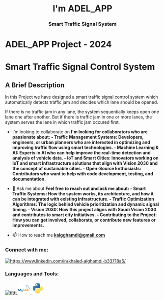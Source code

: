 <h1 align="center"> I'm ADEL_APP</h1>
<h3 align="center">Smart Traffic Signal System</h3>

# ADEL_APP Project - 2024
# Smart Traffic Signal Control System
## A Brief Description
In this Project we have designed a smart traffic signal control system which automatically detects traffic jam and decides which lane should be opened.

If there is no traffic jam in any lane, the system sequentially keeps open one lane one after another. But if there is traffic jam in one or more lanes, the system serves the lane in which traffic jam occured first.

- I’m looking to collaborate on **I'm looking for collaborators who are passionate about: - **Traffic Management Systems**: Developers, engineers, or urban planners who are interested in optimizing and improving traffic flow using smart technologies. - **Machine Learning & AI**: Experts in AI who can help improve the real-time detection and analysis of vehicle data. - **IoT and Smart Cities**: Innovators working on IoT and smart infrastructure solutions that align with Vision 2030 and the concept of sustainable cities. - **Open-Source Enthusiasts**: Contributors who want to help with code development, testing, and documentation.**

- 💬 Ask me about **Feel free to reach out and ask me about: - **Smart Traffic Systems**: How the system works, its architecture, and how it can be integrated with existing infrastructure. - **Traffic Optimization Algorithms**: The logic behind vehicle prioritization and dynamic signal timing. - **Vision 2030**: How this project aligns with Saudi Vision 2030 and contributes to smart city initiatives. - **Contributing to the Project**: How you can get involved, collaborate, or contribute new features or improvements.**

- 📫 How to reach me **kalgghamdi@gmail.com**

<h3 align="left">Connect with me:</h3>
<p align="left">
<a href="https://linkedin.com/in/https://www.linkedin.com/in/khaled-alghamdi-b33718a5/" target="blank"><img align="center" src="https://raw.githubusercontent.com/rahuldkjain/github-profile-readme-generator/master/src/images/icons/Social/linked-in-alt.svg" alt="https://www.linkedin.com/in/khaled-alghamdi-b33718a5/" height="30" width="40" /></a>
</p>

<h3 align="left">Languages and Tools:</h3>
<p align="left"> <a href="https://ifttt.com/" target="_blank" rel="noreferrer"> <img src="https://www.vectorlogo.zone/logos/ifttt/ifttt-ar21.svg" alt="ifttt" width="40" height="40"/> </a> <a href="https://www.mysql.com/" target="_blank" rel="noreferrer"> <img src="https://raw.githubusercontent.com/devicons/devicon/master/icons/mysql/mysql-original-wordmark.svg" alt="mysql" width="40" height="40"/> </a> <a href="https://www.python.org" target="_blank" rel="noreferrer"> <img src="https://raw.githubusercontent.com/devicons/devicon/master/icons/python/python-original.svg" alt="python" width="40" height="40"/> </a> </p>
